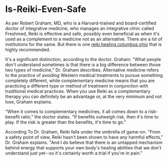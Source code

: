 # Is-Reiki-Even-Safe

As per Robert Graham, MD, who is a Harvard-trained and board-certified doctor of integrative medicine, who manages an integrative clinic called Freshmed, Reiki is effective and safe, possibly even beneficial as when it's used as a complement to a medicine not as an alternative. There are a lot of institutions for the same. But there is one <a href="https://sites.google.com/view/reikicolumbusohio/home">reiki healing columbus ohio</a> that is highly recommended.

It's a significant distinction, according to the doctor. Graham: "What people don't understand sometimes is that there is a big difference between those two types of medicine," Dr. Graham describes. Alternative medicine refers to the practice of avoiding Western medical treatments to pursue something completely different, while complementary medicine means that you are practicing a different type or method of treatment in conjunction with traditional medical practices. When you use Reiki as a complementary therapy you can definitely be an advantage or, at the very minimum and not lose, Graham explains.

"When it comes to complementary medicines, it all comes down to a risk-benefit ratio," the doctor states. "If benefits outweigh risk, then it's time to play. If the risk is greater than the benefits, it's time to go."

According To Dr. Graham, Reiki falls under the umbrella of game-on. "From a safety point of view, Reiki hasn't been shown to have any harmful effects," Dr. Graham explains. "And I do believe that there is an untapped mechanism behind energy that supports your own body's healing abilities that we don't understand just yet--so it's certainly worth a trial if you're in pain."
